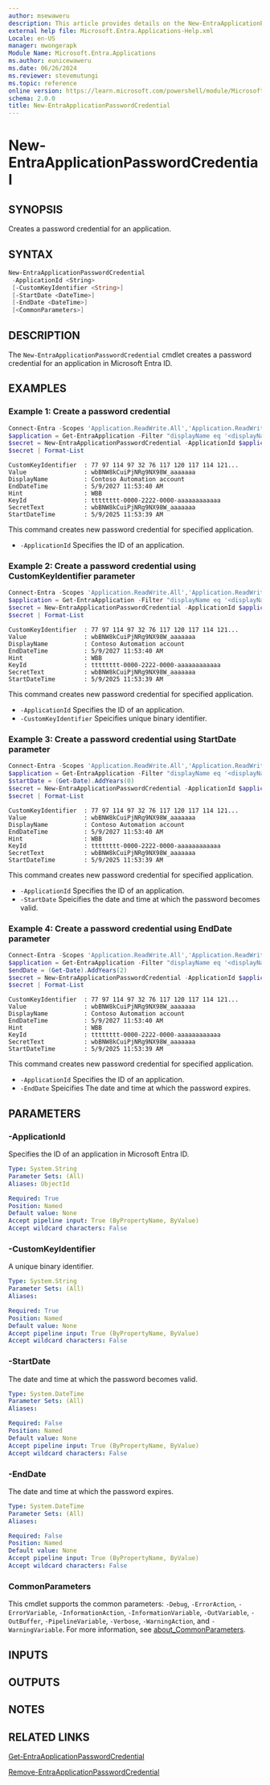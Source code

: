 ```yaml
---
author: msewaweru
description: This article provides details on the New-EntraApplicationPasswordCredential command.
external help file: Microsoft.Entra.Applications-Help.xml
Locale: en-US
manager: mwongerapk
Module Name: Microsoft.Entra.Applications
ms.author: eunicewaweru
ms.date: 06/26/2024
ms.reviewer: stevemutungi
ms.topic: reference
online version: https://learn.microsoft.com/powershell/module/Microsoft.Entra/New-EntraApplicationPasswordCredential
schema: 2.0.0
title: New-EntraApplicationPasswordCredential
---
```


# New-EntraApplicationPasswordCredential

## SYNOPSIS

Creates a password credential for an application.

## SYNTAX

```powershell
New-EntraApplicationPasswordCredential
 -ApplicationId <String>
 [-CustomKeyIdentifier <String>]
 [-StartDate <DateTime>]
 [-EndDate <DateTime>]
 [<CommonParameters>]
```

## DESCRIPTION

The `New-EntraApplicationPasswordCredential` cmdlet creates a password credential for an application in Microsoft Entra ID.

## EXAMPLES

### Example 1: Create a password credential

```powershell
Connect-Entra -Scopes 'Application.ReadWrite.All','Application.ReadWrite.OwnedBy'
$application = Get-EntraApplication -Filter "displayName eq '<displayName>'"
$secret = New-EntraApplicationPasswordCredential -ApplicationId $application.Id
$secret | Format-List
```

```Output
CustomKeyIdentifier  : 77 97 114 97 32 76 117 120 117 114 121...
Value                : wbBNW8kCuiPjNRg9NX98W_aaaaaaa
DisplayName          : Contoso Automation account
EndDateTime          : 5/9/2027 11:53:40 AM
Hint                 : WBB
KeyId                : tttttttt-0000-2222-0000-aaaaaaaaaaaa
SecretText           : wbBNW8kCuiPjNRg9NX98W_aaaaaaa
StartDateTime        : 5/9/2025 11:53:39 AM
```

This command creates new password credential for specified application.

- `-ApplicationId` Specifies the ID of an application.

### Example 2: Create a password credential using CustomKeyIdentifier parameter

```powershell
Connect-Entra -Scopes 'Application.ReadWrite.All','Application.ReadWrite.OwnedBy'
$application = Get-EntraApplication -Filter "displayName eq '<displayName>'"
$secret = New-EntraApplicationPasswordCredential -ApplicationId $application.Id -CustomKeyIdentifier '<userfriendlyDisplayName>'
$secret | Format-List
```

```Output
CustomKeyIdentifier  : 77 97 114 97 32 76 117 120 117 114 121...
Value                : wbBNW8kCuiPjNRg9NX98W_aaaaaaa
DisplayName          : Contoso Automation account
EndDateTime          : 5/9/2027 11:53:40 AM
Hint                 : WBB
KeyId                : tttttttt-0000-2222-0000-aaaaaaaaaaaa
SecretText           : wbBNW8kCuiPjNRg9NX98W_aaaaaaa
StartDateTime        : 5/9/2025 11:53:39 AM
```

This command creates new password credential for specified application.

- `-ApplicationId` Specifies the ID of an application.
- `-CustomKeyIdentifier` Speicifies unique binary identifier.

### Example 3: Create a password credential using StartDate parameter

```powershell
Connect-Entra -Scopes 'Application.ReadWrite.All','Application.ReadWrite.OwnedBy'
$application = Get-EntraApplication -Filter "displayName eq '<displayName>'"
$startDate = (Get-Date).AddYears(0)
$secret = New-EntraApplicationPasswordCredential -ApplicationId $application.Id -CustomKeyIdentifier '<userfriendlyDisplayName>' -StartDate $startDate
$secret | Format-List
```

```Output
CustomKeyIdentifier  : 77 97 114 97 32 76 117 120 117 114 121...
Value                : wbBNW8kCuiPjNRg9NX98W_aaaaaaa
DisplayName          : Contoso Automation account
EndDateTime          : 5/9/2027 11:53:40 AM
Hint                 : WBB
KeyId                : tttttttt-0000-2222-0000-aaaaaaaaaaaa
SecretText           : wbBNW8kCuiPjNRg9NX98W_aaaaaaa
StartDateTime        : 5/9/2025 11:53:39 AM
```

This command creates new password credential for specified application.

- `-ApplicationId` Specifies the ID of an application.
- `-StartDate` Speicifies the date and time at which the password becomes valid.

### Example 4: Create a password credential using EndDate parameter

```powershell
Connect-Entra -Scopes 'Application.ReadWrite.All','Application.ReadWrite.OwnedBy'
$application = Get-EntraApplication -Filter "displayName eq '<displayName>'"
$endDate = (Get-Date).AddYears(2)
$secret = New-EntraApplicationPasswordCredential -ApplicationId $application.Id -CustomKeyIdentifier '<userfriendlyDisplayName>' -EndDate $endDate
$secret | Format-List
```

```Output
CustomKeyIdentifier  : 77 97 114 97 32 76 117 120 117 114 121...
Value                : wbBNW8kCuiPjNRg9NX98W_aaaaaaa
DisplayName          : Contoso Automation account
EndDateTime          : 5/9/2027 11:53:40 AM
Hint                 : WBB
KeyId                : tttttttt-0000-2222-0000-aaaaaaaaaaaa
SecretText           : wbBNW8kCuiPjNRg9NX98W_aaaaaaa
StartDateTime        : 5/9/2025 11:53:39 AM
```

This command creates new password credential for specified application.

- `-ApplicationId` Specifies the ID of an application.
- `-EndDate` Speicifies The date and time at which the password expires.

## PARAMETERS

### -ApplicationId

Specifies the ID of an application in Microsoft Entra ID.

```yaml
Type: System.String
Parameter Sets: (All)
Aliases: ObjectId

Required: True
Position: Named
Default value: None
Accept pipeline input: True (ByPropertyName, ByValue)
Accept wildcard characters: False
```

### -CustomKeyIdentifier

A unique binary identifier.

```yaml
Type: System.String
Parameter Sets: (All)
Aliases:

Required: True
Position: Named
Default value: None
Accept pipeline input: True (ByPropertyName, ByValue)
Accept wildcard characters: False
```

### -StartDate

The date and time at which the password becomes valid.

```yaml
Type: System.DateTime
Parameter Sets: (All)
Aliases:

Required: False
Position: Named
Default value: None
Accept pipeline input: True (ByPropertyName, ByValue)
Accept wildcard characters: False
```

### -EndDate

The date and time at which the password expires.

```yaml
Type: System.DateTime
Parameter Sets: (All)
Aliases:

Required: False
Position: Named
Default value: None
Accept pipeline input: True (ByPropertyName, ByValue)
Accept wildcard characters: False
```

### CommonParameters

This cmdlet supports the common parameters: `-Debug`, `-ErrorAction`, `-ErrorVariable`, `-InformationAction`, `-InformationVariable`, `-OutVariable`, `-OutBuffer`, `-PipelineVariable`, `-Verbose`, `-WarningAction`, and `-WarningVariable`. For more information, see [about_CommonParameters](https://go.microsoft.com/fwlink/?LinkID=113216).

## INPUTS

## OUTPUTS

## NOTES

## RELATED LINKS

[Get-EntraApplicationPasswordCredential](Get-EntraApplicationPasswordCredential.md)

[Remove-EntraApplicationPasswordCredential](Remove-EntraApplicationPasswordCredential.md)
